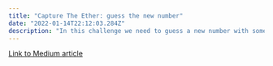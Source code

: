 ```yaml
---
title: "Capture The Ether: guess the new number"
date: "2022-01-14T22:12:03.284Z"
description: "In this challenge we need to guess a new number with some similar characteristics to the previous one."
---
```


[Link to Medium article](https://coinsbench.com/capture-the-ether-guess-the-new-number-fa8df008023c)
<!-- 
Capture The Ether: guess the new number
In this challenge we need to guess a new number with some similar characteristics to the previous one: the answer is the keccak256hash of the blockhash of the previous block and a timestamp, all casted to a uint8.


In that last challenge the answer was created when deploying the contract (with the constructor) and remained constant as it was recorded in the blockchain. We just had to find the information that was missing and then call the guess function.

This time, there’s a catch! That integer is not created with the constructor, but at the same time as the guess function is called. So, until we do so, there’s no answer whatsoever.

How can we guess that number, then? Should we try and anticipate the block number, maybe pay a high gas fee so that our contract gets prioritised and follow closely the unix time counter to try and hit the timestamp? That sounds pretty hard and probably a waste of a lot of ether.

There’s a better solution for this, for which we will need to create a new contract to interact with the challenge.

For the anxious, here’s the code i’ve written to do so:


First of all, there’s an interface in order to call the challenge contract.

When deploying the GuessTheNumberSolver contract, we must specify the challenge’s address so that the interface connects to it.

I’ve also added the owner variable and assigned it to the msg.sender (the EOA that deployed the contract). Doing this gives us the possibility of establishing limits to the execution of the functions that we decide. In this case i’ve included a require statement to the solve function so that only the owner may execute it. This function in particular is critical because it moves ether between contracts, so it must be protected.

Going back to our challenge, as we’re not going to actually guess the number, how can we call the function? What parameter can we send with it? We know it’s a uint8 type variable, but how can we predict the two pieces of information (block number and timestamp) that will determine what that uint8 will be?

Remember that when defining a variable, we do not necessarily need to explicitly define the value. That value may be the result of an arithmetic operation (if it’s an integer) or some other value casted into the type we want.

In fact, there’s one clear example of this in the challenge:

uint8 answer = uint8(keccak256(block.blockhash(block.number - 1), now));
So what if we send that same variable?

That’s what happens on line 21 and 22. We define the variable in the same way that is in the challenge and we send it when calling the guess function.

That way, both answer variables will be assigned at the same time and therefore the result will be the same.

Some things to add:

There are differences in the syntax because i’m using solidity compiler ^0.8.0 and the challenge is using version ^0.4.21.
The transferfunctionality which i’ve added in the solvefunction is very important if you don’t want your ether to be locked inside this new contract.
Other way of doing this is creating a new withdraw() function and including that line there to be executed only when calling it, but that’s just creating a new manual step.
We need to add the receive() function, otherwise the transaction will fail as our contract won’t be able to receive the ether.

That’s it! On the next article we’ll solve the Predict the future challenge.
 -->
